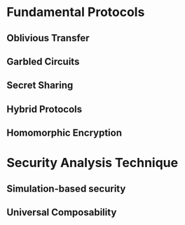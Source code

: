 # Fundamental Protocols

## Oblivious Transfer

## Garbled Circuits

## Secret Sharing

## Hybrid Protocols

## Homomorphic Encryption

# Security Analysis Technique

## Simulation-based security

## Universal Composability

